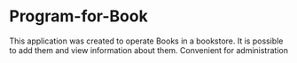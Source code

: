# Program-for-Book
This application was created to operate Books in a bookstore. It is possible to add them and view information about them. Convenient for administration
